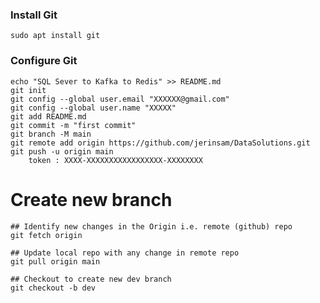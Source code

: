 ### Install Git
	sudo apt install git
	
### Configure Git
	echo "SQL Sever to Kafka to Redis" >> README.md
	git init
	git config --global user.email "XXXXXX@gmail.com"
	git config --global user.name "XXXXX"
	git add README.md
	git commit -m "first commit"
	git branch -M main
	git remote add origin https://github.com/jerinsam/DataSolutions.git
	git push -u origin main
		token : XXXX-XXXXXXXXXXXXXXXXX-XXXXXXXX
	
# Create new branch 
	## Identify new changes in the Origin i.e. remote (github) repo
	git fetch origin
	
	## Update local repo with any change in remote repo
	git pull origin main
	
	## Checkout to create new dev branch 
	git checkout -b dev

